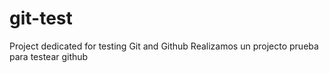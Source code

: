 # git-test
Project dedicated for testing Git and Github
Realizamos un projecto prueba para testear github
